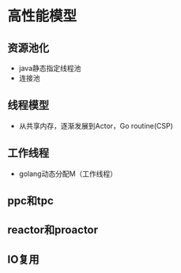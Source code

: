 # 高性能模型
## 资源池化
* java静态指定线程池
* 连接池
## 线程模型
* 从共享内存，逐渐发展到Actor，Go routine(CSP)
## 工作线程
* golang动态分配M（工作线程）
## ppc和tpc
## reactor和proactor
## IO复用
